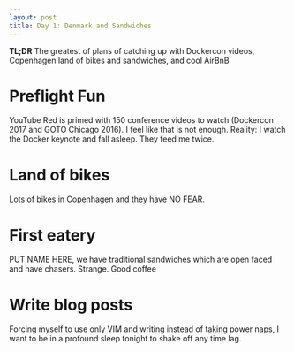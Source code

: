 ```yaml
---
layout: post
title: Day 1: Denmark and Sandwiches
---
```


**TL;DR** The greatest of plans of catching up with Dockercon videos, Copenhagen land of bikes and sandwiches, and cool AirBnB

# Preflight Fun
YouTube Red is primed with 150 conference videos to watch (Dockercon 2017 and GOTO Chicago 2016).  I feel like that is not enough. Reality: I watch the Docker keynote and fall asleep. They feed me twice.

# Land of bikes
Lots of bikes in Copenhagen and they have NO FEAR.

# First eatery
PUT NAME HERE, we have traditional sandwiches which are open faced and have chasers.  Strange. Good coffee

# Write blog posts
Forcing myself to use only VIM and writing instead of taking power naps, I want to be in a profound sleep tonight to shake off any time lag.
